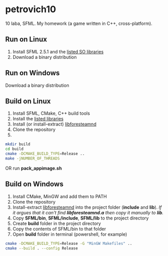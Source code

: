 # petrovich10
10 laba, SFML.
My homework (a game written in C++, cross-platform).

## Run on Linux
1. Install SFML 2.5.1 and the [listed SO libraries](https://www.sfml-dev.org/tutorials/2.5/compile-with-cmake.php#installing-dependencies)
2. Download a binary distribution

## Run on Windows
Download a binary distribution

## Build on Linux
1. Install SFML, CMake, C++ build tools
2. Install the [listed libraries](https://www.sfml-dev.org/tutorials/2.5/compile-with-cmake.php#installing-dependencies)
3. Install (or install-extract) [libforesteamnd](https://github.com/Foresteam/foresteamnd)
4. Clone the repository
5.
```bash
mkdir build
cd build
cmake -DCMAKE_BUILD_TYPE=Release ..
make -jNUMBER_OF_THREADS
```
OR run **pack_appimage.sh**

## Build on Windows
1. Install CMake, MinGW and add them to PATH
2. Clone the repository
3. Install-extract [libforesteamnd](https://github.com/Foresteam/foresteamnd) into the project folder (**include** and **lib**). *If it argues that it can't find **libforesteamnd.a** then copy it manually to **lib**.*
4. Copy **SFML/bin**, **SFML/include**, **SFML/lib** to the project directory
5. Create **build** folder in the project directory
6. Copy the contents of SFML/bin to that folder
7. Open **build** folder in terminal (powershell, for example)
```bash
cmake -DCMAKE_BUILD_TYPE=Release -G "MinGW Makefiles" ..
cmake --build . --config Release
```